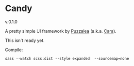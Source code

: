 # Candy

v.0.1.0

A pretty simple UI framework by [Puzzalea](https://github.com/puzzalea) (a.k.a. [Cara](https://github.com/caraheacock)).

This isn't ready yet.

Compile:
```
sass --watch scss:dist --style expanded  --sourcemap=none
```
